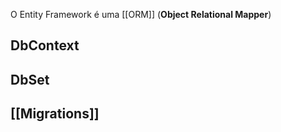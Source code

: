 O Entity Framework é uma [[ORM]] (**Object Relational Mapper**)

## DbContext

## DbSet

## [[Migrations]]